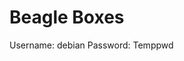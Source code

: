 <!-- TITLE: Beagle Boxes -->
<!-- SUBTITLE: A quick summary of Beagle Boxes -->

# Beagle Boxes

Username: debian
Password: Temppwd